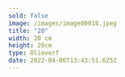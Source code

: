 ```yaml
---
sold: false
image: /images/image00018.jpeg
title: "20"
width: 20 cm
height: 20cm
type: Olieverf
date: 2022-04-06T13:43:51.625Z
---
```

